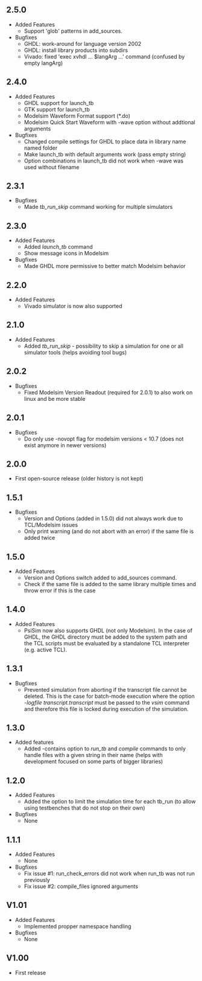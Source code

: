 ## 2.5.0

* Added Features
  * Support 'glob' patterns in add_sources.
* Bugfixes
  * GHDL: work-around for language version 2002
  * GHDL: install library products into subdirs
  * Vivado: fixed 'exec xvhdl ... $langArg ...' command (confused by empty langArg)

## 2.4.0

* Added Features
  * GHDL support for launch\_tb
  * GTK support for launch\_tb
  * Modelsim Waveform Format support (*.do)
  * Modelsim Quick Start Waveform with -wave option without addtional arguments
* Bugfixes
  * Changed compile settings for GHDL to place data in library name named folder
  * Make launch_tb with default arguments work (pass empty string)
  * Option combinations in launch\_tb did not work when -wave was used without filename
  
## 2.3.1

* Bugfixes
  * Made *tb\_run\_skip* command working for multiple simulators

## 2.3.0

* Added Features
  * Added *launch\_tb* command
  * Show message icons in Modelsim
* Bugfixes
  * Made GHDL more permissive to better match Modelsim behavior

## 2.2.0

* Added Features
  * Vivado simulator is now also supported

## 2.1.0

* Added Features
  * Added *tb\_run\_skip* - possibility to skip a simulation for one or all simulator tools (helps avoiding tool bugs)

## 2.0.2

* Bugfixes
  * Fixed Modelsim Version Readout (required for 2.0.1) to also work on linux and be more stable

## 2.0.1

* Bugfixes
  * Do only use -novopt flag for modelsim versions < 10.7 (does not exist anymore in newer versions)

## 2.0.0

* First open-source release (older history is not kept)

## 1.5.1

* Bugfixes
  * Version and Options (added in 1.5.0) did not always work due to TCL/Modelsim issues
  * Only print warning (and do not abort with an error) if the same file is added twice

## 1.5.0

* Added Features
  * Version and Options switch added to add\_sources command.
  * Check if the same file is added to the same library multiple times and throw error if this is the case

## 1.4.0

* Added Features
  * PsiSim now also supports GHDL (not only Modelsim). In the case of GHDL, the GHDL directory must be added to the system path and the TCL scripts must be evaluated by a standalone TCL interpreter (e.g. active TCL).

## 1.3.1

* Bugfixes
  * Prevented simulation from aborting if the transcript file cannot be deleted. This is the case for batch-mode execution where the option *-logfile transcript.transcript* must be passed to the *vsim* command and therefore this file is locked during execution of the simulation.

## 1.3.0

* Added features
  * Added -contains option to *run_tb* and *compile* commands to only handle files with a given string in their name (helps with development focused on some parts of bigger libraries)

## 1.2.0

* Added Features
  * Added the option to limit the simulation time for each tb\_run (to allow using testbenches that do not stop on their own)
* Bugfixes
  * None

## 1.1.1

* Added Features
  * None
* Bugfixes
  * Fix issue #1: run\_check_errors did not work when run\_tb was not run previously
  * Fix issue #2: compile\_files ignored arguments

## V1.01

* Added Features
  * Implemented propper namespace handling
* Bugfixes
  * None

## V1.00

* First release